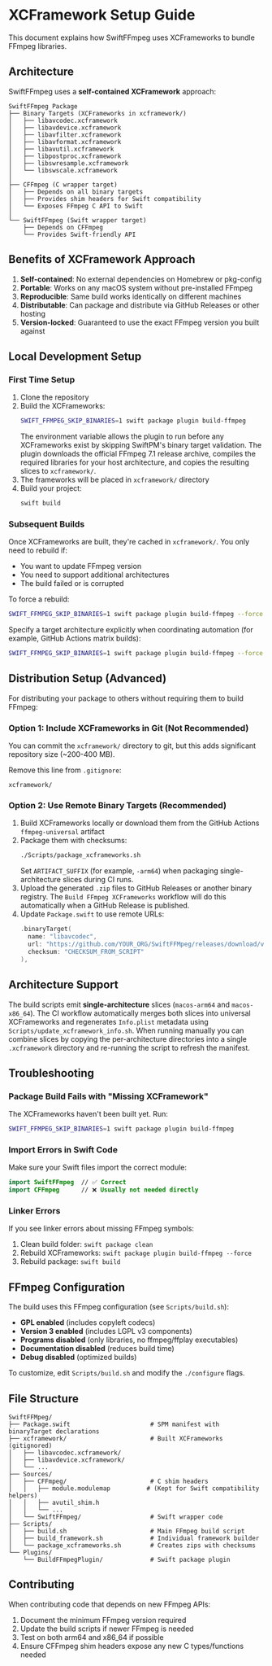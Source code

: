 # XCFramework Setup Guide

This document explains how SwiftFFmpeg uses XCFrameworks to bundle FFmpeg libraries.

## Architecture

SwiftFFmpeg uses a **self-contained XCFramework** approach:

```
SwiftFFmpeg Package
├── Binary Targets (XCFrameworks in xcframework/)
│   ├── libavcodec.xcframework
│   ├── libavdevice.xcframework
│   ├── libavfilter.xcframework
│   ├── libavformat.xcframework
│   ├── libavutil.xcframework
│   ├── libpostproc.xcframework
│   ├── libswresample.xcframework
│   └── libswscale.xcframework
│
├── CFFmpeg (C wrapper target)
│   ├── Depends on all binary targets
│   ├── Provides shim headers for Swift compatibility
│   └── Exposes FFmpeg C API to Swift
│
└── SwiftFFmpeg (Swift wrapper target)
    ├── Depends on CFFmpeg
    └── Provides Swift-friendly API
```

## Benefits of XCFramework Approach

1. **Self-contained**: No external dependencies on Homebrew or pkg-config
2. **Portable**: Works on any macOS system without pre-installed FFmpeg
3. **Reproducible**: Same build works identically on different machines
4. **Distributable**: Can package and distribute via GitHub Releases or other hosting
5. **Version-locked**: Guaranteed to use the exact FFmpeg version you built against

## Local Development Setup

### First Time Setup

1. Clone the repository
2. Build the XCFrameworks:
   ```bash
   SWIFT_FFMPEG_SKIP_BINARIES=1 swift package plugin build-ffmpeg
   ```
   The environment variable allows the plugin to run before any XCFrameworks exist by skipping SwiftPM's binary target validation. The plugin downloads the official FFmpeg 7.1 release archive, compiles the required libraries for your host architecture, and copies the resulting slices to `xcframework/`.
3. The frameworks will be placed in `xcframework/` directory
4. Build your project:
   ```bash
   swift build
   ```

### Subsequent Builds

Once XCFrameworks are built, they're cached in `xcframework/`. You only need to rebuild if:
- You want to update FFmpeg version
- You need to support additional architectures
- The build failed or is corrupted

To force a rebuild:
```bash
SWIFT_FFMPEG_SKIP_BINARIES=1 swift package plugin build-ffmpeg --force
```

Specify a target architecture explicitly when coordinating automation (for example, GitHub Actions matrix builds):

```bash
SWIFT_FFMPEG_SKIP_BINARIES=1 swift package plugin build-ffmpeg --force --arch arm64
```

## Distribution Setup (Advanced)

For distributing your package to others without requiring them to build FFmpeg:

### Option 1: Include XCFrameworks in Git (Not Recommended)

You can commit the `xcframework/` directory to git, but this adds significant repository size (~200-400 MB).

Remove this line from `.gitignore`:
```
xcframework/
```

### Option 2: Use Remote Binary Targets (Recommended)

1. Build XCFrameworks locally or download them from the GitHub Actions `ffmpeg-universal` artifact
2. Package them with checksums:
   ```bash
   ./Scripts/package_xcframeworks.sh
   ```
   Set `ARTIFACT_SUFFIX` (for example, `-arm64`) when packaging single-architecture slices during CI runs.
3. Upload the generated `.zip` files to GitHub Releases or another binary registry. The `Build FFmpeg XCFrameworks` workflow will do this automatically when a GitHub Release is published.
4. Update `Package.swift` to use remote URLs:
   ```swift
   .binaryTarget(
     name: "libavcodec",
     url: "https://github.com/YOUR_ORG/SwiftFFMpeg/releases/download/v1.0.0/libavcodec.xcframework.zip",
     checksum: "CHECKSUM_FROM_SCRIPT"
   ),
   ```

## Architecture Support

The build scripts emit **single-architecture** slices (`macos-arm64` and `macos-x86_64`). The CI workflow automatically merges both slices into universal XCFrameworks and regenerates `Info.plist` metadata using `Scripts/update_xcframework_info.sh`. When running manually you can combine slices by copying the per-architecture directories into a single `.xcframework` directory and re-running the script to refresh the manifest.

## Troubleshooting

### Package Build Fails with "Missing XCFramework"

The XCFrameworks haven't been built yet. Run:
```bash
SWIFT_FFMPEG_SKIP_BINARIES=1 swift package plugin build-ffmpeg
```

### Import Errors in Swift Code

Make sure your Swift files import the correct module:
```swift
import SwiftFFmpeg  // ✅ Correct
import CFFmpeg      // ❌ Usually not needed directly
```

### Linker Errors

If you see linker errors about missing FFmpeg symbols:
1. Clean build folder: `swift package clean`
2. Rebuild XCFrameworks: `swift package plugin build-ffmpeg --force`
3. Rebuild package: `swift build`

## FFmpeg Configuration

The build uses this FFmpeg configuration (see `Scripts/build.sh`):
- **GPL enabled** (includes copyleft codecs)
- **Version 3 enabled** (includes LGPL v3 components)
- **Programs disabled** (only libraries, no ffmpeg/ffplay executables)
- **Documentation disabled** (reduces build time)
- **Debug disabled** (optimized builds)

To customize, edit `Scripts/build.sh` and modify the `./configure` flags.

## File Structure

```
SwiftFFMpeg/
├── Package.swift                      # SPM manifest with binaryTarget declarations
├── xcframework/                       # Built XCFrameworks (gitignored)
│   ├── libavcodec.xcframework/
│   ├── libavdevice.xcframework/
│   └── ...
├── Sources/
│   ├── CFFmpeg/                       # C shim headers
│   │   ├── module.modulemap          # (Kept for Swift compatibility helpers)
│   │   ├── avutil_shim.h
│   │   └── ...
│   └── SwiftFFmpeg/                   # Swift wrapper code
├── Scripts/
│   ├── build.sh                       # Main FFmpeg build script
│   ├── build_framework.sh             # Individual framework builder
│   └── package_xcframeworks.sh        # Creates zips with checksums
└── Plugins/
    └── BuildFFmpegPlugin/             # Swift package plugin
```

## Contributing

When contributing code that depends on new FFmpeg APIs:
1. Document the minimum FFmpeg version required
2. Update the build scripts if newer FFmpeg is needed
3. Test on both arm64 and x86_64 if possible
4. Ensure CFFmpeg shim headers expose any new C types/functions needed
